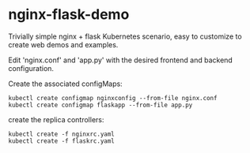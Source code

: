 # nginx-flask-demo

Trivially simple nginx + flask Kubernetes scenario, easy to customize to create web demos and examples.

Edit 'nginx.conf' and 'app.py' with the desired frontend and backend configuration.

Create the associated configMaps:

```
kubectl create configmap nginxconfig --from-file nginx.conf
kubectl create configmap flaskapp --from-file app.py
```

create the replica controllers:

```
kubectl create -f nginxrc.yaml
kubectl create -f flaskrc.yaml
```

